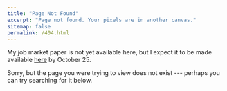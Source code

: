 ```yaml
---
title: "Page Not Found"
excerpt: "Page not found. Your pixels are in another canvas."
sitemap: false
permalink: /404.html
---
```


My job market paper is not yet available here, but I expect it to be made available [here](www.mitchellwatt.com/files/toppingup.pdf) by October 25.

Sorry, but the page you were trying to view does not exist --- perhaps you can try searching for it below.

<script type="text/javascript">
  var GOOG_FIXURL_LANG = 'en';
  var GOOG_FIXURL_SITE = '{{ site.url }}'
</script>
<script type="text/javascript"
  src="//linkhelp.clients.google.com/tbproxy/lh/wm/fixurl.js">
</script>
